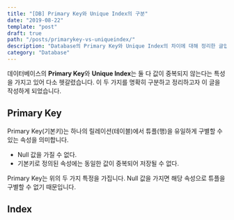 ```yaml
---
title: "[DB] Primary Key와 Unique Index의 구분"
date: "2019-08-22"
template: "post"
draft: true
path: "/posts/primarykey-vs-uniqueindex/"
description: "Database의 Primary Key와 Unique Index의 차이에 대해 정리한 글입니다."
category: "Database"
---
```


데이터베이스의 **Primary Key**와 **Unique Index**는 둘 다 값이 중복되지 않는다는 특성을 가지고 있어 다소 헷갈렸습니다. 이 두 가지를 명확히 구분하고 정리하고자 이 글을 작성하게 되었습니다.

## Primary Key

Primary Key(기본키)는 하나의 릴레이션(테이블)에서 튜플(행)을 유일하게 구별할 수 있는 속성을 의미합니다.

-   Null 값을 가질 수 없다.
-   기본키로 정의된 속성에는 동일한 값이 중복되어 저장될 수 없다.

Primary Key는 위의 두 가지 특정을 가집니다. Null 값을 가지면 해당 속성으로 튜플을 구별할 수 없기 때문입니다.

## Index
